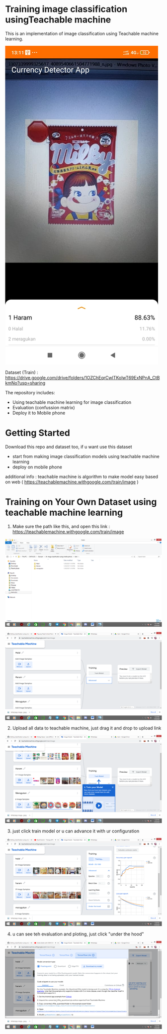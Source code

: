 # Training image classification usingTeachable machine

This is an implementation of image classification using Teachable machine learning.

![Image Classification Sample](assets/1.PNG)

Dataset (Train) : https://drive.google.com/drive/folders/1OZChEqrCwlTKolwT69ExNPnA_CtBkmNo?usp=sharing

The repository includes:
* Using teachable machine learning for image classification 
* Evaluation (confussion matrix) 
* Deploy it to Mobile phone 


# Getting Started
Download this repo and dataset too, if u want use this dataset
* start from making image classification models using teachable machine learning 
* deploy on mobile phone

additional info :
teachable machine is algorithm to make model easy based on web ( https://teachablemachine.withgoogle.com/train/image )


# Training on Your Own Dataset using teachable machine learning

1. Make sure the path like this, and open this link : https://teachablemachine.withgoogle.com/train/image

![Important Path](assets/2.PNG)

![u can see the UI from teachable Machine ](assets/3.PNG)

2. Upload all data to teachable machine, just drag it and drop to upload link 

![upload all data halal haram meragukan ](assets/4.PNG)

3. just click train model or u can advance it with ur configuration

![training configuration](assets/5.PNG)

4. u can see teh evaluation and ploting, just click "under the hood" 

![testing evaluation](assets/6.PNG)

